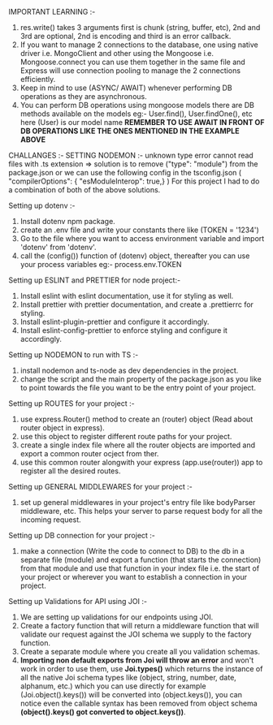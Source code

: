 IMPORTANT LEARNING :-

1. res.write() takes 3 arguments first is chunk (string, buffer, etc), 2nd and 3rd are optional, 2nd is encoding and third is an error callback.
2. If you want to manage 2 connections to the database, one using native driver i.e. MongoClient and other using the Mongoose i.e. Mongoose.connect you can use them together in the same file and Express will use connection pooling to manage the 2 connections efficiently.
3. Keep in mind to use (ASYNC/ AWAIT) whenever performing DB operations as they are asynchronous.
4. You can perform DB operations using mongoose models there are DB methods available on the models eg:- User.find(), User.findOne(), etc here (User) is our model name **REMEMBER TO USE AWAIT IN FRONT OF DB OPERATIONS LIKE THE ONES MENTIONED IN THE EXAMPLE ABOVE**

CHALLANGES :-
SETTING NODEMON :- unknown type error cannot read files with .ts extension => solution is to remove
("type": "module") from the package.json or we can use the following config in the tsconfig.json
(
"compilerOptions": {
"esModuleInterop": true,}
)
For this project I had to do a combination of both of the above solutions.

Setting up dotenv :-

1. Install dotenv npm package.
2. create an .env file and write your constants there like (TOKEN = '1234')
3. Go to the file where you want to access environment variable and import 'dotenv' from 'dotenv'.
4. call the (config()) function of (dotenv) object, thereafter you can use your process variables eg:- process.env.TOKEN

Setting up ESLINT and PRETTIER for node project:-

1. Install eslint with eslint documentation, use it for styling as well.
2. Install prettier with prettier documentation, and create a .prettierrc for styling.
3. Install eslint-plugin-prettier and configure it accordingly.
4. Install eslint-config-prettier to enforce styling and configure it accordingly.

Setting up NODEMON to run with TS :-

1. install nodemon and ts-node as dev dependencies in the project.
2. change the script and the main property of the package.json as you like to point towards the file you want to be the entry point of your project.

Setting up ROUTES for your project :-

1. use express.Router() method to create an (router) object (Read about router object in express).
2. use this object to register different route paths for your project.
3. create a single index file where all the router objects are imported and export a common router ocject from ther.
4. use this common router alongwith your express (app.use(router)) app to register all the desired routes.

Setting up GENERAL MIDDLEWARES for your project :-

1. set up general middlewares in your project's entry file like bodyParser middleware, etc. This helps your server to parse request body for all the incoming request.

Setting up DB connection for your project :-

1. make a connection (Write the code to connect to DB) to the db in a separate file (module) and export a function (that starts the connection) from that module and use that function in your index file i.e. the start of your project or wherever you want to establish a connection in your project.

Setting up Validations for API using JOI :-

1. We are setting up validations for our endpoints using JOI.
2. Create a factory function that will return a middleware function that will validate our request against the JOI schema we supply to the factory function.
3. Create a separate module where you create all you validation schemas.
4. **Importing non default exports from Joi will throw an error** and won't work in order to use them, use **Joi.types()** which returns the instance of all the native Joi schema types like (object, string, number, date, alphanum, etc.) which you can use directly for example (Joi.object().keys()) will be converted into (object.keys()), you can notice even the callable syntax has been removed from object schema **(object().keys() got converted to object.keys())**.
